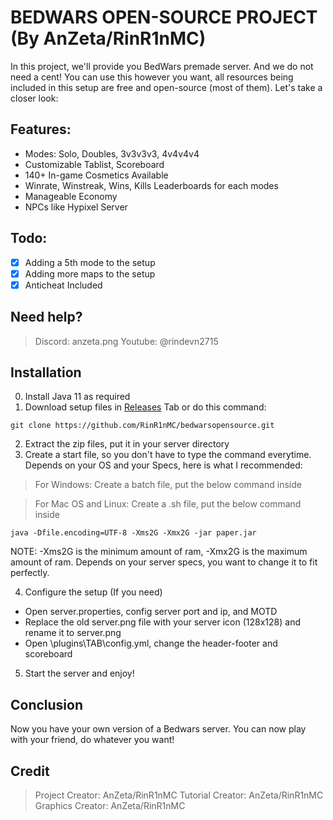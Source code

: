 # BEDWARS OPEN-SOURCE PROJECT (By AnZeta/RinR1nMC)
In this project, we'll provide you BedWars premade server. And we do not need a cent! You can use this however you want, all resources being included in this setup are free and open-source (most of them). Let's take a closer look:
## Features:
- Modes: Solo, Doubles, 3v3v3v3, 4v4v4v4
- Customizable Tablist, Scoreboard
- 140+ In-game Cosmetics Available
- Winrate, Winstreak, Wins, Kills Leaderboards for each modes
- Manageable Economy
- NPCs like Hypixel Server
## Todo:
- [x] Adding a 5th mode to the setup
- [x] Adding more maps to the setup
- [x] Anticheat Included
## Need help?
> Discord: anzeta.png
> Youtube: @rindevn2715
## Installation
0. Install Java 11 as required
1. Download setup files in [Releases](relasestab) Tab or do this command:
```
git clone https://github.com/RinR1nMC/bedwarsopensource.git
```
2. Extract the zip files, put it in your server directory
3. Create a start file, so you don't have to type the command everytime. Depends on your OS and your Specs, here is what I recommended:
> For Windows: Create a batch file, put the below command inside

> For Mac OS and Linux: Create a .sh file, put the below command inside
```
java -Dfile.encoding=UTF-8 -Xms2G -Xmx2G -jar paper.jar
```
NOTE: -Xms2G is the minimum amount of ram, -Xmx2G is the maximum amount of ram. Depends on your server specs, you want to change it to fit perfectly.

4. Configure the setup (If you need)  
* Open server.properties, config server port and ip, and MOTD
* Replace the old server.png file with your server icon (128x128) and rename it to server.png
* Open \plugins\TAB\config.yml, change the header-footer and scoreboard
5. Start the server and enjoy!

## Conclusion
Now you have your own version of a Bedwars server. You can now play with your friend, do whatever you want!

## Credit
> Project Creator: AnZeta/RinR1nMC
> Tutorial Creator: AnZeta/RinR1nMC
> Graphics Creator: AnZeta/RinR1nMC
